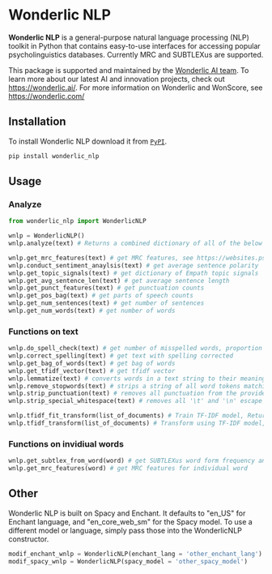 # Wonderlic NLP

**Wonderlic NLP** is a general-purpose natural language processing (NLP) toolkit in Python that contains easy-to-use interfaces for accessing popular psycholinguistics databases. Currently MRC and SUBTLEXus are supported.

This package is supported and maintained by the [Wonderlic AI team](https://wonderlic.ai/). To learn more about our latest AI and innovation projects, check out https://wonderlic.ai/. For more information on Wonderlic and WonScore, see https://wonderlic.com/

## Installation

To install Wonderlic NLP download it from [`PyPI`](https://pypi.org/project/#/).

```python
pip install wonderlic_nlp
```

## Usage

### Analyze
```python
from wonderlic_nlp import WonderlicNLP

wnlp = WonderlicNLP()
wnlp.analyze(text) # Returns a combined dictionary of all of the below functions

wnlp.get_mrc_features(text) # get MRC features, see https://websites.psychology.uwa.edu.au/school/MRCDatabase/uwa_mrc.htm
wnlp.conduct_sentiment_anaylsis(text) # get average sentence polarity
wnlp.get_topic_signals(text) # get dictionary of Empath topic signals
wnlp.get_avg_sentence_len(text) # get average sentence length
wnlp.get_punct_features(text) # get punctuation counts
wnlp.get_pos_bag(text) # get parts of speech counts
wnlp.get_num_sentences(text) # get number of sentences
wnlp.get_num_words(text) # get number of words
```

### Functions on text
```python
wnlp.do_spell_check(text) # get number of misspelled words, proportion of words misspelled, and a list of misspelled words
wnlp.correct_spelling(text) # get text with spelling corrected
wnlp.get_bag_of_words(text) # get bag of words
wnlp.get_tfidf_vector(text) # get tfidf vector
wnlp.lemmatize(text) # converts words in a text string to their meaningful base forms
wnlp.remove_stopwords(text) # strips a string of all word tokens matching a set of stop words
wnlp.strip_punctuation(text) # removes all punctuation from the provided text
wnlp.strip_special_whitespace(text) # removes all '\t' and '\n' escape characters from the provided text

wnlp.tfidf_fit_transform(list_of_documents) # Train TF-IDF model, Returns numpy sparse matrix
wnlp.tfidf_transform(list_of_documents) # Transform using TF-IDF model, numpy sparse matrix
```

### Functions on invidiual words
```python
wnlp.get_subtlex_from_word(word) # get SUBTLEXus word form frequency and contextual diversity
wnlp.get_mrc_features(word) # get MRC features for individual word
```

## Other
Wonderlic NLP is built on Spacy and Enchant. It defaults to "en_US" for Enchant language, and "en_core_web_sm" for the Spacy model. To use a different model or language, simply pass those into the WonderlicNLP constructor.

```python
modif_enchant_wnlp = WonderlicNLP(enchant_lang = 'other_enchant_lang')
modif_spacy_wnlp = WonderlicNLP(spacy_model = 'other_spacy_model')
```